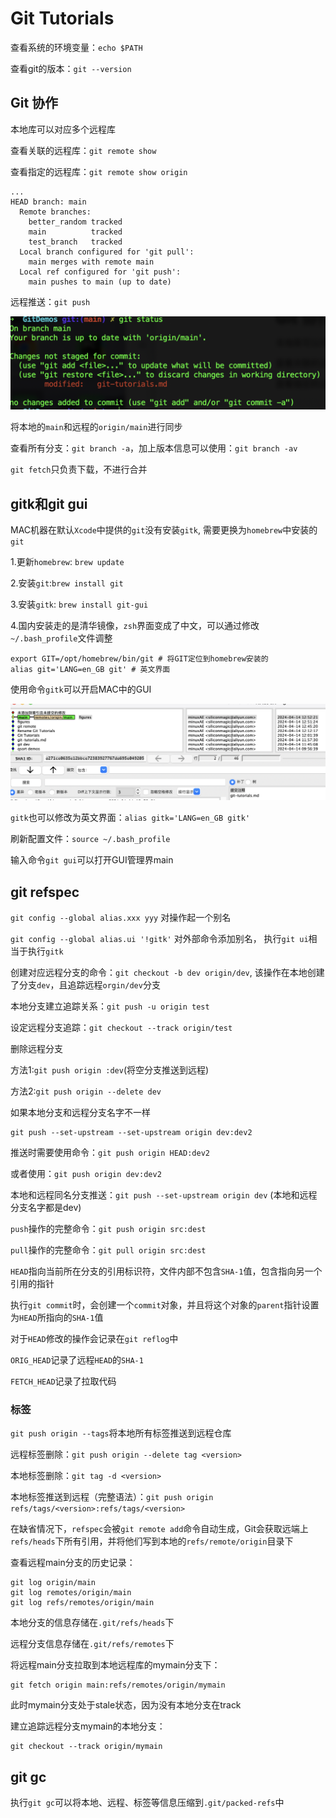 # Git Tutorials

查看系统的环境变量：`echo $PATH`

查看git的版本：`git --version`

## Git 协作

本地库可以对应多个远程库

查看关联的远程库：`git remote show`

查看指定的远程库：`git remote show origin`

```
...
HEAD branch: main
  Remote branches:
    better_random tracked
    main          tracked
    test_branch   tracked
  Local branch configured for 'git pull':
    main merges with remote main
  Local ref configured for 'git push':
    main pushes to main (up to date)
```

远程推送：`git push`

<img src="figures/git-status.png" alt="git-status" style="zoom:70%;" />


将本地的`main`和远程的`origin/main`进行同步

查看所有分支：`git branch -a`，加上版本信息可以使用：`git branch -av`

`git fetch`只负责下载，不进行合并

## gitk和git gui

MAC机器在默认`Xcode`中提供的`git`没有安装`gitk`, 需要更换为`homebrew`中安装的`git`

1.更新`homebrew`: `brew update`

2.安装`git`:`brew install git`

3.安装`gitk`: `brew install git-gui`

4.国内安装走的是清华镜像，`zsh`界面变成了中文，可以通过修改`~/.bash_profile`文件调整

```
export GIT=/opt/homebrew/bin/git # 将GIT定位到homebrew安装的
alias git='LANG=en_GB git' # 英文界面
```

使用命令`gitk`可以开启MAC中的GUI

![gitk](figures/gitk.png)

`gitk`也可以修改为英文界面：`alias gitk='LANG=en_GB gitk'`

刷新配置文件：`source ~/.bash_profile`

输入命令`git gui`可以打开GUI管理界main

## git refspec

`git config --global alias.xxx yyy` 对操作起一个别名

`git config --global alias.ui '!gitk'` 对外部命令添加别名， 执行`git ui`相当于执行`gitk`

创建对应远程分支的命令：`git checkout -b dev origin/dev`,  该操作在本地创建了分支`dev`，且追踪远程`orgin/dev`分支

本地分支建立追踪关系：`git push -u origin test`

设定远程分支追踪：`git checkout --track origin/test`

删除远程分支

方法1:`git push origin :dev`(将空分支推送到远程)

方法2:`git push origin --delete dev`

如果本地分支和远程分支名字不一样

```
git push --set-upstream --set-upstream origin dev:dev2
```

推送时需要使用命令：`git push origin HEAD:dev2`

或者使用：`git push origin dev:dev2`

本地和远程同名分支推送：`git push --set-upstream origin dev` (本地和远程分支名字都是dev)

`push`操作的完整命令：`git push origin src:dest`

`pull`操作的完整命令：`git pull origin src:dest`

`HEAD`指向当前所在分支的引用标识符，文件内部不包含`SHA-1`值，包含指向另一个引用的指针

执行`git commit`时，会创建一个`commit`对象，并且将这个对象的`parent`指针设置为`HEAD`所指向的`SHA-1`值

对于`HEAD`修改的操作会记录在`git reflog`中

`ORIG_HEAD`记录了远程`HEAD`的`SHA-1`

`FETCH_HEAD`记录了拉取代码

### 标签

`git push origin --tags`将本地所有标签推送到远程仓库

远程标签删除：`git push origin --delete tag <version>`

本地标签删除：`git tag -d <version>`

本地标签推送到远程（完整语法）：`git push origin refs/tags/<version>:refs/tags/<version>`

在缺省情况下，`refspec`会被`git remote add`命令自动生成，Git会获取远端上`refs/heads`下所有引用，并将他们写到本地的`refs/remote/origin`目录下

查看远程main分支的历史记录：

```
git log origin/main
git log remotes/origin/main
git log refs/remotes/origin/main
```

本地分支的信息存储在`.git/refs/heads`下

远程分支信息存储在`.git/refs/remotes`下

将远程main分支拉取到本地远程库的mymain分支下：

```
git fetch origin main:refs/remotes/origin/mymain
```

此时mymain分支处于stale状态，因为没有本地分支在track

建立追踪远程分支mymain的本地分支：

```
git checkout --track origin/mymain
```

## git gc

执行`git gc`可以将本地、远程、标签等信息压缩到`.git/packed-refs`中









